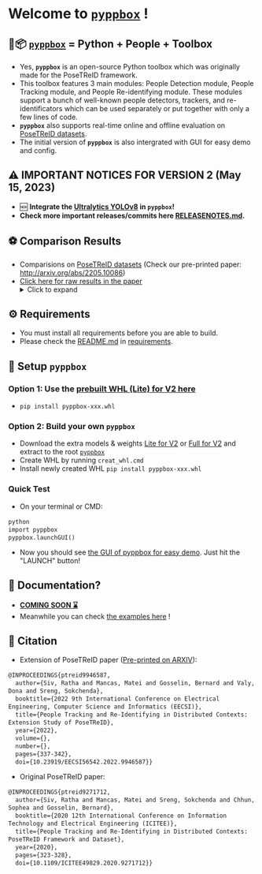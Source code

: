 # Welcome to [**`pyppbox`**](https://github.com/rathaumons/pyppbox) !

## 🐍📦 [**`pyppbox`**](https://github.com/rathaumons/pyppbox) = Python + People + Toolbox 

* Yes, **`pyppbox`** is an open-source Python toolbox which was originally made for the PoseTReID framework. 
* This toolbox features 3 main modules: People Detection module, People Tracking module, and People Re-identifying module. These modules support a bunch of well-known people detectors, trackers, and re-identificators which can be used separately or put together with only a few lines of code. 
* **`pyppbox`** also supports real-time online and offline evaluation on [PoseTReID datasets](https://github.com/rathaumons/PoseTReID_DATASET).
* The initial version of **`pyppbox`** is also intergrated with GUI for easy demo and config. 

## ⚠️ IMPORTANT NOTICES FOR VERSION 2 (May 15, 2023)
* 🆕 **Integrate the [Ultralytics YOLOv8](https://github.com/rathaumons/ultralytics-for-pyppbox) in `pyppbox`!**
* **Check more important releases/commits here [RELEASENOTES.md](RELEASENOTES.md).**

## ⚽ Comparison Results

* Comparisions on [PoseTReID datasets](https://github.com/rathaumons/PoseTReID_DATASET) (Check our pre-printed paper: http://arxiv.org/abs/2205.10086)
* [Click here for raw results in the paper](https://drive.google.com/open?id=13pVqKKd0mtoAaVQh1USxOwZwxg4HmzyQ)
  <details><summary>Click to expand</summary>
  <img src="https://raw.githubusercontent.com/rathaROG/screenshot/master/pyppbox/pyppbox_res001n.png">
  </details>

## ⚙️ Requirements

* You must install all requirements before you are able to build.
* Please check the [README.md](requirements/README.md) in [requirements](requirements).

## 🚀 Setup `pyppbox`

### Option 1: Use the [prebuilt WHL (Lite) for V2 here](https://drive.google.com/open?id=1TsxFA_d6TqzM-rXNkLi0IxCCezVzJf4y) 
* `pip install pyppbox-xxx.whl`

### Option 2: Build your own `pyppbox`
* Download the extra models & weights [Lite for V2](https://drive.google.com/open?id=1tL6w-RfF_NlIWNlSmuzD0VhEQA9M9h11) or [Full for V2](https://drive.google.com/open?id=11Tm7dMafajtpNzQUa-jWcK_CkHPSDxWf) and extract to the root [`pyppbox`](https://github.com/rathaumons/pyppbox/)
* Create WHL by running `creat_whl.cmd`
* Install newly created WHL `pip install pyppbox-xxx.whl`

### Quick Test
* On your terminal or CMD:
```
python
import pyppbox
pyppbox.launchGUI()
```
* Now you should see [the GUI of pyppbox for easy demo](https://raw.githubusercontent.com/rathaROG/screenshot/master/pyppbox/pyppbox_launchGUI_main.png). Just hit the "LAUNCH" button!

## 📝 Documentation? 

* **[COMING SOON ⌛](https://github.com/rathaumons/pyppbox)**
* Meanwhile you can check [the examples here](examples) ! 

## 🔗 Citation

* Extension of PoseTReID paper ([Pre-printed on ARXIV](https://doi.org/10.48550/arxiv.2205.10086)):
```
@INPROCEEDINGS{ptreid9946587,
  author={Siv, Ratha and Mancas, Matei and Gosselin, Bernard and Valy, Dona and Sreng, Sokchenda},
  booktitle={2022 9th International Conference on Electrical Engineering, Computer Science and Informatics (EECSI)}, 
  title={People Tracking and Re-Identifying in Distributed Contexts: Extension Study of PoseTReID}, 
  year={2022},
  volume={},
  number={},
  pages={337-342},
  doi={10.23919/EECSI56542.2022.9946587}}
```

* Original PoseTReID paper:
```
@INPROCEEDINGS{ptreid9271712,
  author={Siv, Ratha and Mancas, Matei and Sreng, Sokchenda and Chhun, Sophea and Gosselin, Bernard},
  booktitle={2020 12th International Conference on Information Technology and Electrical Engineering (ICITEE)}, 
  title={People Tracking and Re-Identifying in Distributed Contexts: PoseTReID Framework and Dataset}, 
  year={2020},
  pages={323-328},
  doi={10.1109/ICITEE49829.2020.9271712}}
```
